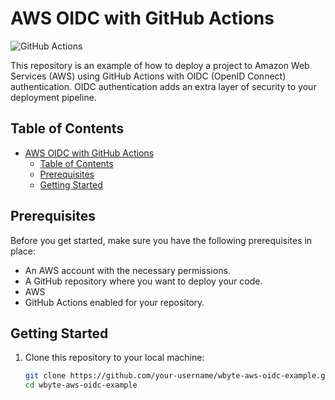 # AWS OIDC with GitHub Actions

![GitHub Actions](https://github.com/wbytedev/wbyte-aws-oidc-example/actions/workflows/main.yaml/badge.svg?branch=main)

This repository is an example of how to deploy a project to Amazon Web Services (AWS) using GitHub Actions with OIDC (OpenID Connect) authentication. OIDC authentication adds an extra layer of security to your deployment pipeline.

## Table of Contents

- [AWS OIDC with GitHub Actions](#aws-oidc-with-github-actions)
  - [Table of Contents](#table-of-contents)
  - [Prerequisites](#prerequisites)
  - [Getting Started](#getting-started)

## Prerequisites

Before you get started, make sure you have the following prerequisites in place:

- An AWS account with the necessary permissions.
- A GitHub repository where you want to deploy your code.
- AWS 
- GitHub Actions enabled for your repository.

## Getting Started

1. Clone this repository to your local machine:

   ```bash
   git clone https://github.com/your-username/wbyte-aws-oidc-example.git
   cd wbyte-aws-oidc-example